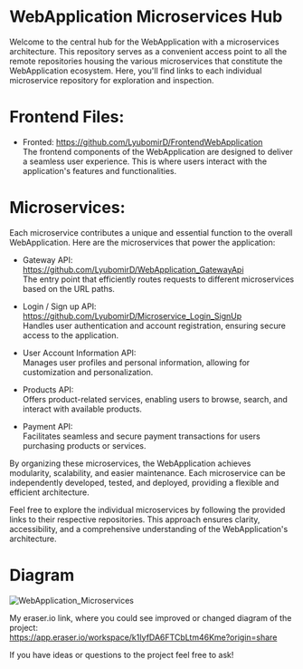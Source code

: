 # WebApplication Microservices Hub
Welcome to the central hub for the WebApplication with a microservices architecture. This repository serves as a convenient access point to all the remote repositories housing the various microservices that constitute the WebApplication ecosystem. Here, you'll find links to each individual microservice repository for exploration and inspection.

# Frontend Files:
- Fronted: https://github.com/LyubomirD/FrontendWebApplication  
The frontend components of the WebApplication are designed to deliver a seamless user experience. This is where users interact with the application's features and functionalities.

# Microservices:
Each microservice contributes a unique and essential function to the overall WebApplication. Here are the microservices that power the application:

- Gateway API: https://github.com/LyubomirD/WebApplication_GatewayApi  
  The entry point that efficiently routes requests to different microservices based on the URL paths.

- Login / Sign up API: https://github.com/LyubomirD/Microservice_Login_SignUp  
  Handles user authentication and account registration, ensuring secure access to the application.

- User Account Information API:  
  Manages user profiles and personal information, allowing for customization and personalization.

- Products API:  
  Offers product-related services, enabling users to browse, search, and interact with available products.

- Payment API:  
  Facilitates seamless and secure payment transactions for users purchasing products or services.

By organizing these microservices, the WebApplication achieves modularity, scalability, and easier maintenance. Each microservice can be independently developed, tested, and deployed, providing a flexible and efficient architecture.

Feel free to explore the individual microservices by following the provided links to their respective repositories. This approach ensures clarity, accessibility, and a comprehensive understanding of the WebApplication's architecture.

# Diagram
![WebApplication_Microservices](https://github.com/LyubomirD/WebApplication_Microservices/assets/111146307/630112ff-715c-48d7-bdd4-c11898bc39f7)

My eraser.io link, where you could see improved or changed diagram of the project:  
https://app.eraser.io/workspace/k1IyfDA6FTCbLtm46Kme?origin=share

If you have ideas or questions to the project feel free to ask!
